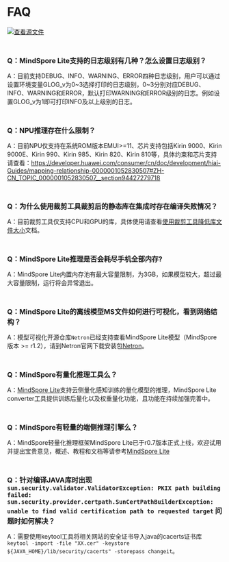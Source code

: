 ﻿# FAQ

[![查看源文件](https://gitee.com/mindspore/docs/raw/r1.5/resource/_static/logo_source.png)](https://gitee.com/mindspore/docs/blob/r1.5/docs/lite/faq/source_zh_cn/faq.md)

<br/>

<font size=3>**Q：MindSpore Lite支持的日志级别有几种？怎么设置日志级别？**</font>

A：目前支持DEBUG、INFO、WARNING、ERROR四种日志级别，用户可以通过设置环境变量GLOG_v为0~3选择打印的日志级别，0~3分别对应DEBUG、INFO、WARNING和ERROR，默认打印WARNING和ERROR级别的日志。例如设置GLOG_v为1即可打印INFO及以上级别的日志。

<br/>

<font size=3>**Q：NPU推理存在什么限制？**</font>

A：目前NPU仅支持在系统ROM版本EMUI>=11、芯片支持包括Kirin 9000、Kirin 9000E、Kirin 990、Kirin 985、Kirin 820、Kirin 810等，具体约束和芯片支持请查看：<https://developer.huawei.com/consumer/cn/doc/development/hiai-Guides/mapping-relationship-0000001052830507#ZH-CN_TOPIC_0000001052830507__section94427279718>

<br/>

<font size=3>**Q：为什么使用裁剪工具裁剪后的静态库在集成时存在编译失败情况？**</font>

A：目前裁剪工具仅支持CPU和GPU的库，具体使用请查看[使用裁剪工具降低库文件大小](https://www.mindspore.cn/lite/docs/zh-CN/r1.5/use/cropper_tool.html)文档。

<br/>

<font size=3>**Q：MindSpore Lite推理是否会耗尽手机全部内存?**</font>

A：MindSpore Lite内置内存池有最大容量限制，为3GB，如果模型较大，超过最大容量限制，运行将会异常退出。

<br/>

<font size=3>**Q：MindSpore Lite的离线模型MS文件如何进行可视化，看到网络结构？**</font>

A：模型可视化开源仓库`Netron`已经支持查看MindSpore Lite模型（MindSpore版本 >= r1.2），请到Netron官网下载安装包[Netron](https://github.com/lutzroeder/netron)。

<br/>

<font size=3>**Q：MindSpore有量化推理工具么？**</font>

A：[MindSpore Lite](https://www.mindspore.cn/lite)支持云侧量化感知训练的量化模型的推理，MindSpore Lite converter工具提供训练后量化以及权重量化功能，且功能在持续加强完善中。

<br/>

<font size=3>**Q：MindSpore有轻量的端侧推理引擎么？**</font>

A：MindSpore轻量化推理框架MindSpore Lite已于r0.7版本正式上线，欢迎试用并提出宝贵意见，概述、教程和文档等请参考[MindSpore Lite](https://www.mindspore.cn/lite)

<br/>

<font size=3>**Q：针对编译JAVA库时出现 `sun.security.validator.ValidatorException: PKIX path building failed: sun.security.provider.certpath.SunCertPathBuilderException: unable to find valid certification path to requested target` 问题时如何解决？**</font>

A：需要使用keytool工具将相关网站的安全证书导入java的cacerts证书库 `keytool -import -file "XX.cer" -keystore ${JAVA_HOME}/lib/security/cacerts" -storepass changeit`。

<br/>